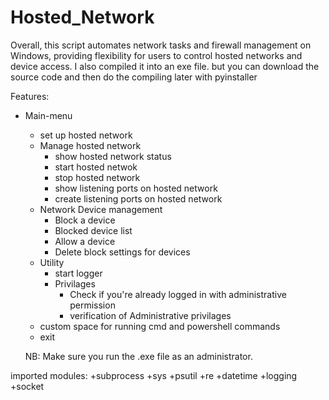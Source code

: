 # Hosted_Network
Overall, this script automates network tasks and firewall management on Windows, providing flexibility for users to control hosted networks and device access.
I also compiled it into an exe file. but you can download the source code and then do the compiling later with pyinstaller 

Features:
+ Main-menu
   + set up hosted network
   + Manage hosted network
     - show hosted network status
     - start hosted netwok
     - stop hosted network
     - show listening ports on hosted network
     - create listening ports on hosted network
   + Network Device management
      - Block a device
      - Blocked device list
      - Allow a device
      - Delete block settings for devices
   + Utility
       - start logger
       + Privilages
          - Check if you're already logged in with administrative permission 
          - verification of Administrative privilages
  + custom space for running cmd and powershell commands
   + exit

  NB: Make sure you run the .exe file as an administrator. 

imported modules:
+subprocess
+sys
+psutil
+re
+datetime
+logging
+socket

